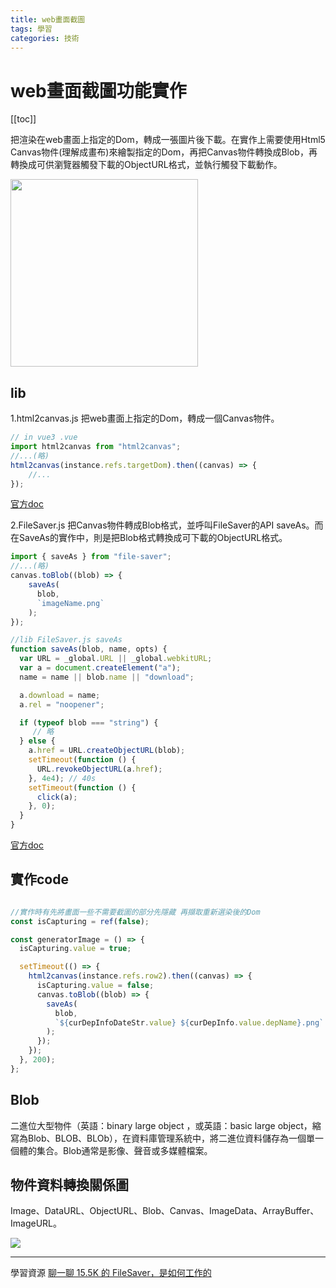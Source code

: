 ```yaml
---
title: web畫面截圖
tags: 學習
categories: 技術 
--- 
```

# web畫面截圖功能實作

[[toc]]

把渲染在web畫面上指定的Dom，轉成一張圖片後下載。在實作上需要使用Html5 Canvas物件(理解成畫布)來繪製指定的Dom，再把Canvas物件轉換成Blob，再轉換成可供瀏覽器觸發下載的ObjectURL格式，並執行觸發下載動作。


<img src='https://i.imgur.com/kp0HP5v.png' width='300'/>


## lib
1.html2canvas.js
把web畫面上指定的Dom，轉成一個Canvas物件。

```javascript
// in vue3 .vue
import html2canvas from "html2canvas";
//...(略)
html2canvas(instance.refs.targetDom).then((canvas) => {
    //...
});

```
[官方doc](https://www.npmjs.com/package/html2canvas)

2.FileSaver.js
把Canvas物件轉成Blob格式，並呼叫FileSaver的API saveAs。而在SaveAs的實作中，則是把Blob格式轉換成可下載的ObjectURL格式。
```javascript
import { saveAs } from "file-saver";
//...(略)
canvas.toBlob((blob) => {
    saveAs(
      blob,
      `imageName.png`
    );
});

```

```javascript
//lib FileSaver.js saveAs
function saveAs(blob, name, opts) {
  var URL = _global.URL || _global.webkitURL;
  var a = document.createElement("a");
  name = name || blob.name || "download";

  a.download = name;
  a.rel = "noopener";

  if (typeof blob === "string") {
     // 略
  } else {
    a.href = URL.createObjectURL(blob);
    setTimeout(function () {
      URL.revokeObjectURL(a.href);
    }, 4e4); // 40s
    setTimeout(function () {
      click(a);
    }, 0);
  }
}

```

[官方doc](https://github.com/eligrey/FileSaver.js)

## 實作code
```javascript

//實作時有先將畫面一些不需要截圖的部分先隱藏 再擷取重新選染後的Dom
const isCapturing = ref(false);

const generatorImage = () => {
  isCapturing.value = true; 

  setTimeout(() => {
    html2canvas(instance.refs.row2).then((canvas) => {
      isCapturing.value = false;
      canvas.toBlob((blob) => {
        saveAs(
          blob,
          `${curDepInfoDateStr.value} ${curDepInfo.value.depName}.png`
        );
      });
    });
  }, 200);
};

```

## Blob
二進位大型物件（英語：binary large object ，或英語：basic large object，縮寫為Blob、BLOB、BLOb），在資料庫管理系統中，將二進位資料儲存為一個單一個體的集合。Blob通常是影像、聲音或多媒體檔案。

## 物件資料轉換關係圖
Image、DataURL、ObjectURL、Blob、Canvas、ImageData、ArrayBuffer、ImageURL。


<img src='https://p3-juejin.byteimg.com/tos-cn-i-k3u1fbpfcp/112c6956ee734162bccebae8547ec061~tplv-k3u1fbpfcp-zoom-1.image'/>

---
學習資源
[聊一聊 15.5K 的 FileSaver，是如何工作的](https://www.gushiciku.cn/pl/gmpt/zh-tw)

